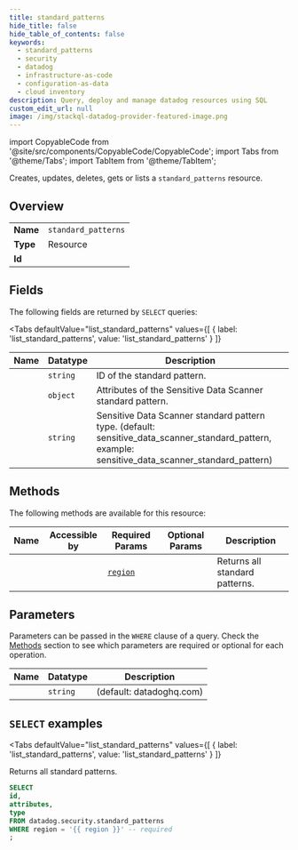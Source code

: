 ```yaml
--- 
title: standard_patterns
hide_title: false
hide_table_of_contents: false
keywords:
  - standard_patterns
  - security
  - datadog
  - infrastructure-as-code
  - configuration-as-data
  - cloud inventory
description: Query, deploy and manage datadog resources using SQL
custom_edit_url: null
image: /img/stackql-datadog-provider-featured-image.png
---
```


import CopyableCode from '@site/src/components/CopyableCode/CopyableCode';
import Tabs from '@theme/Tabs';
import TabItem from '@theme/TabItem';

Creates, updates, deletes, gets or lists a <code>standard_patterns</code> resource.

## Overview
<table><tbody>
<tr><td><b>Name</b></td><td><code>standard_patterns</code></td></tr>
<tr><td><b>Type</b></td><td>Resource</td></tr>
<tr><td><b>Id</b></td><td><CopyableCode code="datadog.security.standard_patterns" /></td></tr>
</tbody></table>

## Fields

The following fields are returned by `SELECT` queries:

<Tabs
    defaultValue="list_standard_patterns"
    values={[
        { label: 'list_standard_patterns', value: 'list_standard_patterns' }
    ]}
>
<TabItem value="list_standard_patterns">

<table>
<thead>
    <tr>
    <th>Name</th>
    <th>Datatype</th>
    <th>Description</th>
    </tr>
</thead>
<tbody>
<tr>
    <td><CopyableCode code="id" /></td>
    <td><code>string</code></td>
    <td>ID of the standard pattern.</td>
</tr>
<tr>
    <td><CopyableCode code="attributes" /></td>
    <td><code>object</code></td>
    <td>Attributes of the Sensitive Data Scanner standard pattern.</td>
</tr>
<tr>
    <td><CopyableCode code="type" /></td>
    <td><code>string</code></td>
    <td>Sensitive Data Scanner standard pattern type. (default: sensitive_data_scanner_standard_pattern, example: sensitive_data_scanner_standard_pattern)</td>
</tr>
</tbody>
</table>
</TabItem>
</Tabs>

## Methods

The following methods are available for this resource:

<table>
<thead>
    <tr>
    <th>Name</th>
    <th>Accessible by</th>
    <th>Required Params</th>
    <th>Optional Params</th>
    <th>Description</th>
    </tr>
</thead>
<tbody>
<tr>
    <td><a href="#list_standard_patterns"><CopyableCode code="list_standard_patterns" /></a></td>
    <td><CopyableCode code="select" /></td>
    <td><a href="#parameter-region"><code>region</code></a></td>
    <td></td>
    <td>Returns all standard patterns.</td>
</tr>
</tbody>
</table>

## Parameters

Parameters can be passed in the `WHERE` clause of a query. Check the [Methods](#methods) section to see which parameters are required or optional for each operation.

<table>
<thead>
    <tr>
    <th>Name</th>
    <th>Datatype</th>
    <th>Description</th>
    </tr>
</thead>
<tbody>
<tr id="parameter-region">
    <td><CopyableCode code="region" /></td>
    <td><code>string</code></td>
    <td>(default: datadoghq.com)</td>
</tr>
</tbody>
</table>

## `SELECT` examples

<Tabs
    defaultValue="list_standard_patterns"
    values={[
        { label: 'list_standard_patterns', value: 'list_standard_patterns' }
    ]}
>
<TabItem value="list_standard_patterns">

Returns all standard patterns.

```sql
SELECT
id,
attributes,
type
FROM datadog.security.standard_patterns
WHERE region = '{{ region }}' -- required
;
```
</TabItem>
</Tabs>
